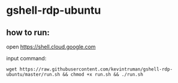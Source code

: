 # gshell-rdp-ubuntu

## how to run:

open https://shell.cloud.google.com

input command:

`wget https://raw.githubusercontent.com/kevintruman/gshell-rdp-ubuntu/master/run.sh && chmod +x run.sh && ./run.sh`
